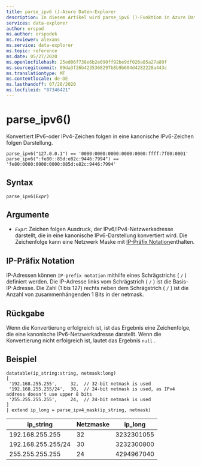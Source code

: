 ```yaml
---
title: parse_ipv6 ()-Azure Daten-Explorer
description: In diesem Artikel wird parse_ipv6 ()-Funktion in Azure Daten-Explorer beschrieben.
services: data-explorer
author: orspod
ms.author: orspodek
ms.reviewer: alexans
ms.service: data-explorer
ms.topic: reference
ms.date: 05/27/2020
ms.openlocfilehash: 25ed06f738e6b2e090ff92be9df026a85a27a89f
ms.sourcegitcommit: 09da3f26b4235368297b8b9b604d4282228a443c
ms.translationtype: MT
ms.contentlocale: de-DE
ms.lasthandoff: 07/28/2020
ms.locfileid: "87346421"
---
```

# <a name="parse_ipv6"></a>parse_ipv6()

Konvertiert IPv6-oder IPv4-Zeichen folgen in eine kanonische IPv6-Zeichen folgen Darstellung.

```kusto
parse_ipv6("127.0.0.1") == '0000:0000:0000:0000:0000:ffff:7f00:0001'
parse_ipv6(":fe80::85d:e82c:9446:7994") == 'fe80:0000:0000:0000:085d:e82c:9446:7994'
```

## <a name="syntax"></a>Syntax

`parse_ipv6(`*`Expr`*`)`

## <a name="arguments"></a>Argumente

* *`Expr`*: Zeichen folgen Ausdruck, der IPv6/IPv4-Netzwerkadresse darstellt, die in eine kanonische IPv6-Darstellung konvertiert wird. Die Zeichenfolge kann eine Netzwerk Maske mit [IP-Präfix Notation](#ip-prefix-notation)enthalten.

## <a name="ip-prefix-notation"></a>IP-Präfix Notation

IP-Adressen können `IP-prefix notation` mithilfe eines Schrägstrichs ( `/` ) definiert werden.
Die IP-Adresse links vom Schrägstrich ( `/` ) ist die Basis-IP-Adresse. Die Zahl (1 bis 127) rechts neben dem Schrägstrich ( `/` ) ist die Anzahl von zusammenhängenden 1 Bits in der netmask.

## <a name="returns"></a>Rückgabe

Wenn die Konvertierung erfolgreich ist, ist das Ergebnis eine Zeichenfolge, die eine kanonische IPv6-Netzwerkadresse darstellt.
Wenn die Konvertierung nicht erfolgreich ist, lautet das Ergebnis `null` .

## <a name="example"></a>Beispiel

<!-- csl: https://help.kusto.windows.net/Samples -->
```kusto
datatable(ip_string:string, netmask:long)
[
 '192.168.255.255',     32,  // 32-bit netmask is used
 '192.168.255.255/24',  30,  // 24-bit netmask is used, as IPv4 address doesn't use upper 8 bits
 '255.255.255.255',     24,  // 24-bit netmask is used
]
| extend ip_long = parse_ipv4_mask(ip_string, netmask)
```

|ip_string|Netzmaske|ip_long|
|---|---|---|
|192.168.255.255|32|3232301055|
|192.168.255.255/24|30|3232300800|
|255.255.255.255|24|4294967040|


